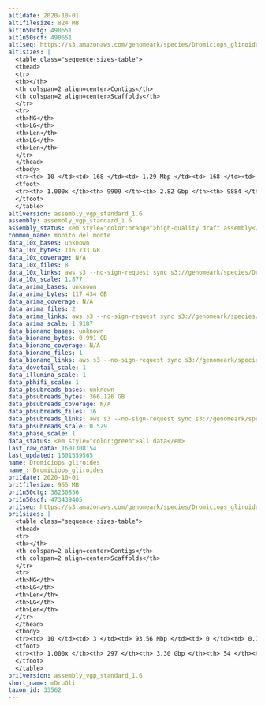 ```yaml
---
alt1date: 2020-10-01
alt1filesize: 824 MB
alt1n50ctg: 490651
alt1n50scf: 490651
alt1seq: https://s3.amazonaws.com/genomeark/species/Dromiciops_gliroides/mDroGli1/assembly_vgp_standard_1.6/mDroGli1.alt.asm.20201001.fasta.gz
alt1sizes: |
  <table class="sequence-sizes-table">
  <thead>
  <tr>
  <th></th>
  <th colspan=2 align=center>Contigs</th>
  <th colspan=2 align=center>Scaffolds</th>
  </tr>
  <tr>
  <th>NG</th>
  <th>LG</th>
  <th>Len</th>
  <th>LG</th>
  <th>Len</th>
  </tr>
  </thead>
  <tbody>
  <tr><td> 10 </td><td> 168 </td><td> 1.29 Mbp </td><td> 168 </td><td> 1.29 Mbp </td></tr>  <tr><td> 20 </td><td> 424 </td><td> 0.97 Mbp </td><td> 424 </td><td> 0.97 Mbp </td></tr>  <tr><td> 30 </td><td> 748 </td><td> 0.78 Mbp </td><td> 748 </td><td> 0.78 Mbp </td></tr>  <tr><td> 40 </td><td> 1155 </td><td> 0.62 Mbp </td><td> 1155 </td><td> 0.62 Mbp </td></tr>  <tr style="background-color:#cccccc;"><td> 50 </td><td> 1663 </td><td> 0.49 Mbp </td><td> 1663 </td><td> 0.49 Mbp </td></tr>  <tr><td> 60 </td><td> 2311 </td><td> 0.38 Mbp </td><td> 2311 </td><td> 0.38 Mbp </td></tr>  <tr><td> 70 </td><td> 3170 </td><td> 0.28 Mbp </td><td> 3170 </td><td> 0.28 Mbp </td></tr>  <tr><td> 80 </td><td> 4388 </td><td> 0.19 Mbp </td><td> 4387 </td><td> 0.19 Mbp </td></tr>  <tr><td> 90 </td><td> 6236 </td><td> 0.12 Mbp </td><td> 6232 </td><td> 0.12 Mbp </td></tr>  <tr><td> 100 </td><td> 9908 </td><td> 1  bp </td><td> 9883 </td><td> 2.10 Kbp </td></tr>  </tbody>
  <tfoot>
  <tr><th> 1.000x </th><th> 9909 </th><th> 2.82 Gbp </th><th> 9884 </th><th> 2.82 Gbp </th></tr>
  </tfoot>
  </table>
alt1version: assembly_vgp_standard_1.6
assembly: assembly_vgp_standard_1.6
assembly_status: <em style="color:orange">high-quality draft assembly</em>
common_name: monito del monte
data_10x_bases: unknown
data_10x_bytes: 116.733 GB
data_10x_coverage: N/A
data_10x_files: 8
data_10x_links: aws s3 --no-sign-request sync s3://genomeark/species/Dromiciops_gliroides/mDroGli1/genomic_data/10x/ .<br>
data_10x_scale: 1.877
data_arima_bases: unknown
data_arima_bytes: 117.434 GB
data_arima_coverage: N/A
data_arima_files: 2
data_arima_links: aws s3 --no-sign-request sync s3://genomeark/species/Dromiciops_gliroides/mDroGli1/genomic_data/arima/ .<br>
data_arima_scale: 1.9187
data_bionano_bases: unknown
data_bionano_bytes: 0.991 GB
data_bionano_coverage: N/A
data_bionano_files: 1
data_bionano_links: aws s3 --no-sign-request sync s3://genomeark/species/Dromiciops_gliroides/mDroGli1/genomic_data/bionano/ .<br>
data_dovetail_scale: 1
data_illumina_scale: 1
data_pbhifi_scale: 1
data_pbsubreads_bases: unknown
data_pbsubreads_bytes: 366.126 GB
data_pbsubreads_coverage: N/A
data_pbsubreads_files: 16
data_pbsubreads_links: aws s3 --no-sign-request sync s3://genomeark/species/Dromiciops_gliroides/mDroGli1/genomic_data/pacbio/ . --exclude "*ccs.bam*"<br>
data_pbsubreads_scale: 0.529
data_phase_scale: 1
data_status: <em style="color:green">all data</em>
last_raw_data: 1601308154
last_updated: 1601559565
name: Dromiciops gliroides
name_: Dromiciops_gliroides
pri1date: 2020-10-01
pri1filesize: 955 MB
pri1n50ctg: 38230856
pri1n50scf: 473439405
pri1seq: https://s3.amazonaws.com/genomeark/species/Dromiciops_gliroides/mDroGli1/assembly_vgp_standard_1.6/mDroGli1.pri.asm.20201001.fasta.gz
pri1sizes: |
  <table class="sequence-sizes-table">
  <thead>
  <tr>
  <th></th>
  <th colspan=2 align=center>Contigs</th>
  <th colspan=2 align=center>Scaffolds</th>
  </tr>
  <tr>
  <th>NG</th>
  <th>LG</th>
  <th>Len</th>
  <th>LG</th>
  <th>Len</th>
  </tr>
  </thead>
  <tbody>
  <tr><td> 10 </td><td> 3 </td><td> 93.56 Mbp </td><td> 0 </td><td> 0.76 Gbp </td></tr>  <tr><td> 20 </td><td> 6 </td><td> 66.17 Mbp </td><td> 0 </td><td> 0.76 Gbp </td></tr>  <tr><td> 30 </td><td> 12 </td><td> 54.30 Mbp </td><td> 1 </td><td> 0.70 Gbp </td></tr>  <tr><td> 40 </td><td> 19 </td><td> 44.74 Mbp </td><td> 1 </td><td> 0.70 Gbp </td></tr>  <tr style="background-color:#cccccc;"><td> 50 </td><td> 26 </td><td style="background-color:#88ff88;"> 38.23 Mbp </td><td> 2 </td><td style="background-color:#88ff88;"> 473.44 Mbp </td></tr>  <tr><td> 60 </td><td> 36 </td><td> 30.66 Mbp </td><td> 3 </td><td> 460.90 Mbp </td></tr>  <tr><td> 70 </td><td> 48 </td><td> 24.99 Mbp </td><td> 3 </td><td> 460.90 Mbp </td></tr>  <tr><td> 80 </td><td> 63 </td><td> 17.30 Mbp </td><td> 4 </td><td> 303.24 Mbp </td></tr>  <tr><td> 90 </td><td> 87 </td><td> 10.54 Mbp </td><td> 5 </td><td> 280.71 Mbp </td></tr>  <tr><td> 100 </td><td> 296 </td><td> 162  bp </td><td> 53 </td><td> 2.78 Kbp </td></tr>  </tbody>
  <tfoot>
  <tr><th> 1.000x </th><th> 297 </th><th> 3.30 Gbp </th><th> 54 </th><th> 3.31 Gbp </th></tr>
  </tfoot>
  </table>
pri1version: assembly_vgp_standard_1.6
short_name: mDroGli
taxon_id: 33562
---
```

